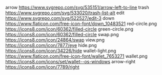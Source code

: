 arrow https://www.svgrepo.com/svg/535151/arrow-left-to-line
trash https://www.svgrepo.com/svg/533020/trash-list-alt
edit https://www.svgrepo.com/svg/522527/edit-3
down https://www.flaticon.com/free-icon-font/down_10483521
red-circle.png https://icons8.com/icon/60362/filled-circle
green-circle.png https://icons8.com/icon/60362/filled-circle
swap.png https://icons8.com/icon/24864/swap
view.png https://icons8.com/icon/7877/eye
hide.png https://icons8.com/icon/34226/hide
wallet-light.png https://www.flaticon.com/free-icon-font/wallet_7653271
wallet.png https://icons8.com/icons/set/wallet--os-windows
arrow-right https://icons8.com/icon/7789/right